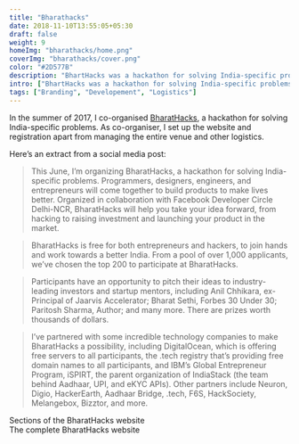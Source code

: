 ```yaml
---
title: "Bharathacks"
date: 2018-11-10T13:55:05+05:30
draft: false
weight: 9
homeImg: "bharathacks/home.png"
coverImg: "bharathacks/cover.png"
color: "#2D577B"
description: "BhartHacks was a hackathon for solving India-specific problems."
intro: ["BhartHacks was a hackathon for solving India-specific problems."]
tags: ["Branding", "Developement", "Logistics"]
---
```


In the summer of 2017, I co-organised [BharatHacks](https://bharathacks.github.io/), a hackathon for solving India-specific problems. As co-organiser, I set up the website and registration apart from managing the entire venue and other logistics.

Here’s an extract from a social media post:

> This June, I’m organizing BharatHacks, a hackathon for solving India-specific problems. Programmers, designers, engineers, and entrepreneurs will come together to build products to make lives better. Organized in collaboration with Facebook Developer Circle Delhi-NCR, BharatHacks will help you take your idea forward, from hacking to raising investment and launching your product in the market.

>BharatHacks is free for both entrepreneurs and hackers, to join hands and work towards a better India. From a pool of over 1,000 applicants, we’ve chosen the top 200 to participate at BharatHacks.

>Participants have an opportunity to pitch their ideas to industry-leading investors and startup mentors, including Anil Chhikara, ex-Principal of Jaarvis Accelerator; Bharat Sethi, Forbes 30 Under 30; Paritosh Sharma, Author; and many more. There are prizes worth thousands of dollars.

>I’ve partnered with some incredible technology companies to make BharatHacks a possibility, including DigitalOcean, which is offering free servers to all participants, the .tech registry that’s providing free domain names to all participants, and IBM’s Global Entrepreneur Program, iSPIRT, the parent organization of IndiaStack (the team behind Aadhaar, UPI, and eKYC APIs). Other partners include Neuron, Digio, HackerEarth, Aadhaar Bridge, .tech, F6S, HackSociety, Melangebox, Bizztor, and more.

<div class="centered image-container large">
    <div class="row">
        <div class="img-col col-xs-12 col-md-6">
            <img src="/img/bharathacks/1.png" alt="">
        </div>
        <div class="img-col col-xs-12 col-md-6">
            <img src="/img/bharathacks/2.png" alt="">
        </div>
        <div class="img-col col-xs-12 col-md-6">
            <img src="/img/bharathacks/3.png" alt="">
        </div>
        <div class="img-col col-xs-12 col-md-6">
            <img src="/img/bharathacks/4.png" alt="">
        </div>
        <div class="img-col col-xs-12 col-md-6">
            <img src="/img/bharathacks/5.png" alt="">
        </div>
        <div class="img-col col-xs-12 col-md-6">
            <img src="/img/bharathacks/6.png" alt="">
        </div>
    </div>
    <span class="image-caption">Sections of the BharatHacks website</span>
</div>

<div class="centered image-container">
    <div class="row">
        <div class="img-col col-xs-12 col-md-12">
            <img src="/img/bharathacks/7.png" alt="" class="shadow-img">
        </div>
    </div>
    <span class="image-caption">The complete BharatHacks website</span>
</div>